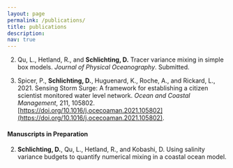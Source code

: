 ```yaml
---
layout: page
permalink: /publications/
title: publications
description:
nav: true
---
```

2. Qu, L., Hetland, R., and **Schlichting, D.** Tracer variance mixing in simple box models. *Journal of Physical Oceanography*. Submitted.

1. Spicer, P., **Schlichting, D.**, Huguenard, K., Roche, A., and Rickard, L., 2021. Sensing Storm Surge: A framework for establishing a citizen scientist monitored water level network. *Ocean and Coastal Management*, 211, 105802. [https://doi.org/10.1016/j.ocecoaman.2021.105802](https://doi.org/10.1016/j.ocecoaman.2021.105802).

#### Manuscripts in Preparation
2. **Schlichting, D.**, Qu, L., Hetland, R., and Kobashi, D. Using salinity variance budgets to
quantify numerical mixing in a coastal ocean model. 
